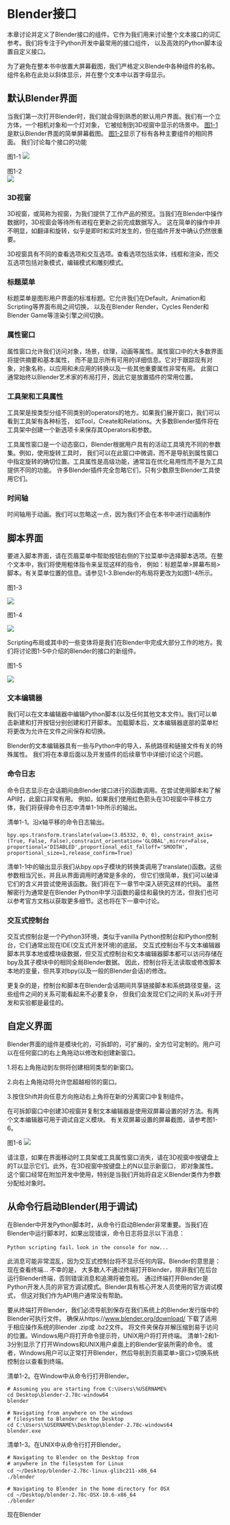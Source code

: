 # Blender接口

本章讨论并定义了Blender接口的组件。它作为我们用来讨论整个文本接口的词汇参考。我们将专注于Python开发中最常用的接口组件，
以及高效的Python脚本设置自定义接口。

为了避免在整本书中放置大屏幕截图，我们严格定义Blende中各种组件的名称。组件名称在此处以斜体显示，并在整个文本中以首字母显示。

## 默认Blender界面

当我们第一次打开Blender时，我们就会得到熟悉的默认用户界面。我们有一个立方体，一个相机对象和一个灯对象，
它被绘制到3D视窗中显示的场景中。
[图1-1](https://github.com/BlenderCN/blenderTutorial/raw/master/mDrivEngine/1-1.png?raw=true)是默认Blender界面的简单屏幕截图。
[图1-2](https://github.com/BlenderCN/blenderTutorial/blob/master/mDrivEngine/1-2.png?raw=true)显示了标有各种主要组件的相同界面。
我们讨论每个接口的功能

图1-1
![](https://github.com/BlenderCN/blenderTutorial/blob/master/mDrivEngine/1-1.png?raw=true)            
                        
图1-2        
![](https://github.com/BlenderCN/blenderTutorial/blob/master/mDrivEngine/1-2.png?raw=true)
                        
            
### 3D视窗

3D视窗，或简称为视窗，为我们提供了工作产品的预览。当我们在Blender中操作数据时，3D视窗会等待所有进程在更新之前完成数据写入。
这在简单的操作中并不明显，如翻译和旋转，似乎是即时和实时发生的，但在插件开发中确认仍然很重要。

3D视窗具有不同的查看选项和交互选项。查看选项包括实体，线框和渲染，而交互选项包括对象模式，编辑模式和雕刻模式。

### 标题菜单

标题菜单是图形用户界面的标准标题。它允许我们在Default，Animation和Scripting等界面布局之间切换，
以及在Blender Render，Cycles Render和Blender Game等渲染引擎之间切换。

### 属性窗口

属性窗口允许我们访问对象，场景，纹理，动画等属性。属性窗口中的大多数界面将提供摘要和基本属性，
而不是显示所有可用的详细信息。它对于跟踪现有对象，对象名称，以应用和未应用的转换以及一些其他重要属性非常有用。
此窗口通常始终以Blender艺术家的布局打开，因此它是放置插件的常用位置。

### 工具架和工具属性

工具架是按类型分组不同类别的operators的地方。如果我们展开窗口，我们可以看到工具架有各种标签，
如Tool，Create和Relations。大多数Blender插件将在工具架中创建一个新选项卡来保存其Operators和参数。

工具属性窗口是一个动态窗口，Blender根据用户具有的活动工具填充不同的参数集。例如，使用旋转工具时，
我们可以在此窗口中微调，而不是导航到属性窗口中指定旋转的确切位置。工具属性是高级功能，通常旨在优化易用性而不是为工具提供不同的功能。
许多Blender插件完全忽略它们，只有少数原生Blender工具使用它们。

### 时间轴

时间轴用于动画。我们可以忽略这一点，因为我们不会在本书中进行动画制作

## 脚本界面

要进入脚本界面，请在页眉菜单中帮助按钮右侧的下拉菜单中选择脚本选项。在整个文本中，我们将使用粗体指令来呈现这样的指令，
例如：标题菜单>屏幕布局>脚本。有关菜单位置的信息。请参见1-3.Blender的布局将更改为如图1-4所示。

图1-3

![](https://github.com/BlenderCN/blenderTutorial/blob/master/mDrivEngine/1-3.png?raw=true)

图1-4

![](https://github.com/BlenderCN/blenderTutorial/blob/master/mDrivEngine/1-4.png?raw=true)

Scripting布局或其中的一些变体将是我们在Blender中完成大部分工作的地方。我们将讨论图1-5中介绍的Blender的接口的新组件。

图1-5

![](https://github.com/BlenderCN/blenderTutorial/blob/master/mDrivEngine/1-5.png?raw=true)

### 文本编辑器
我们可以在文本编辑器中编辑Python脚本(以及任何其他文本文件)。我们可以单击新建和打开按钮分别创建和打开脚本。
加载脚本后，文本编辑器底部的菜单栏将更改为允许在文件之间保存和切换。

Blender的文本编辑器具有一些与Python中的导入，系统路径和链接文件有关的特殊属性。
我们将在本章后面以及开发插件的后续章节中详细讨论这个问题。

### 命令日志

命令日志显示在会话期间由Blender接口进行的函数调用。在尝试使用脚本和了解API时，此窗口非常有用。
例如，如果我们使用红色箭头在3D视窗中平移立方体，我们将获得命令日志中清单1-1中所示的输出。

清单1-1。沿x轴平移的命令日志输出。

    bpy.ops.transform.translate(value=(3.05332, 0, 0), constraint_axis=(True, False, False),constraint_orientation='GLOBAL',mirror=False, proportional='DISABLED',proportional_edit_falloff='SMOOTH', proportional_size=1,release_confirm=True)

清单1-1中的输出显示我们从bpy.ops子模块的转换类调用了translate()函数。这些参数相当冗长，并且从界面调用时通常是多余的，
但它们很简单，我们可以破译它们的含义并尝试使用该函数。我们将在下一章节中深入研究这样的代码。
虽然解密行为通常是在Blender Python中学习函数的最佳和最快的方法，但我们也可以参考官方文档以获取更多细节。这也将在下一章中讨论。

### 交互式控制台

交互式控制台是一个Python3环境，类似于vanilla Python控制台和IPython控制台，它们通常出现在IDE(交互式开发环境)的底层。
交互式控制台不与文本编辑器脚本共享本地或模块级数据，但交互式控制台和文本编辑器脚本都可以访问存储在bpy及其子模块中的相同全局Blender数据。
因此，控制台将无法读取或修改脚本本地的变量，但共享对bpy(以及一般的Blender会话)的修改。

更复杂的是，控制台和脚本在Blender会话期间共享链接脚本和系统路径变量。这些组件之间的关系可能看起来不必要复杂，
但我们会发现它们之间的关系u对于开发和实验都是最佳的。

## 自定义界面

Blender界面的组件是模块化的，可拆卸的，可扩展的，全方位可定制的。用户可以在任何窗口的右上角拖动以修改和创建新窗口。

1.将右上角拖动到左侧将创建相同类型的新窗口。

2.向右上角拖动将允许您超越相邻的窗口。

3.按住Shift并向任意方向拖动右上角将在新的分离窗口中复制组件。

在可拆卸窗口中创建3D视窗并复制文本编辑器是使用双屏幕设置的好方法。有两个文本编辑器可用于调试自定义模块。
有关双屏幕设置的屏幕截图，请参考图1-6。

图1-6
![](https://github.com/BlenderCN/blenderTutorial/blob/master/mDrivEngine/1-6.png?raw=true)

请注意，如果在界面移动时工具架或工具属性窗口消失，请在3D视窗中按键盘上的T以显示它们。此外，在3D视窗中按键盘上的N以显示新窗口，
即对象属性。这个窗口经常在附加开发中使用，特别是当我们开始将自定义Blender类作为参数分配给对象时。

## 从命令行启动Blender(用于调试)

在Blender中开发Python脚本时，从命令行启动Blender非常重要。当我们在Blender中运行脚本时，如果出现错误，命令日志将显示以下消息：

    Python scripting fail，look in the console for now...

此消息可能非常混乱，因为交互式控制台将不显示任何内容。Blender的意思是：现在查看终端... 不幸的是，
大多数人不通过终端打开Blender，除非我们在后台运行Blender终端，否则错误消息和追溯将被忽视。
通过终端打开Blender是Python开发人员的非官方调试模式。Blender具有核心开发人员使用的官方调试模式，
但这对我们作为API用户通常没有帮助。

要从终端打开Blender，我们必须导航到保存在我们系统上的Blender发行版中的Blender可执行文件。
确保从https://www.blender.org/download/ 下载了适用于相应操作系统的Blender .zip或 .bz2文件。
将文件夹保存并解压缩到易于访问的位置。Windows用户将打开命令提示符，UNIX用户将打开终端。
清单1-2和1-3分别显示了打开Windows和UNIX用户桌面上的Blender安装所需的命令。
或者，Windows用户可以正常打开Blender，然后导航到页眉菜单>窗口>切换系统控制台以查看到终端。

清单1-2。在Window中从命令行打开Blender。

    # Assuming you are starting from C:\Users\%USERNAME%
    cd Desktop\blender-2.78c-window64
    blender
    
    # Navigating from anywhere on the windows
    # filesystem to Blender on the Desktop
    cd C:\Users\%USERNAME%\Desktop\blender-2.78c-windows64
    blender.exe
    
清单1-3。在UNIX中从命令行打开Blender。
 
    # Navigating to Blender on the Desktop from
    # anywhere in the filesystem for Linux
    cd ～/Desktop/blender-2.78c-linux-glibc211-x86_64
    ./blender
    
    # Navigating to Blender in the home directory for OSX
    cd ~/Desktop/blender-2.78c-OSX-10.6-x86_64
    ./blender
    
现在Blender    
